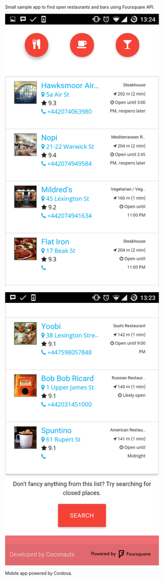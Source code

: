 Small sample app to find open restaurants and bars using Foursquare API.

![Top](/screenshots/top.png)

![Bottom](/screenshots/bottom.png)

Mobile app powered by Cordova.
